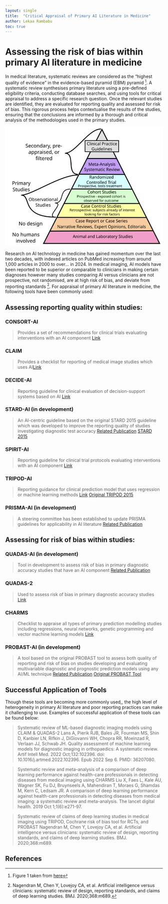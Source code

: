 ```yaml
---
layout: single
title:  "Critical Appraisal of Primary AI Literature in Medicine"
author: Lekaa Rambabu
toc: true
---
```


# Assessing the risk of bias within primary AI literature in medicine

In medical literature, systematic reviews are considered as the “highest quality of evidence”
in the evidence-based pyramid (EBM) pyramid [^fn1]. A systematic review synthesises
primary literature using a pre-defined eligibility criteria, conducting database searches, and
using tools for critical appraisal to address a specific research question. Once the relevant
studies are identified, they are evaluated for reporting quality and assessed for risk of bias.
This rigorous process helps contextualise the results of the studies, ensuring that the
conclusions are informed by a thorough and critical analysis of the methodologies used in
the primary studies.

![EBM Figure](/assets/images/2024-12-25/critical_practice_guidelines.png)


Research on AI technology in medicine has gained momentum over the last two decades, with indexed articles on PubMed increasing from around 1,000 articles in 2000 to over… in 2024. In medical imaging, AI models have been reported to be superior or comparable to clinicians in making certain diagnoses however many studies comparing AI versus clinicians are not prospective, not randomised, are at high risk of bias, and deviate from reporting standards [^fn2].
For appraisal of primary AI literature in medicine, the following tools have been commonly used:

## Assessing reporting quality within studies:

### CONSORT-AI

> Provides a set of recommendations for clinical trials evaluating interventions with an AI component
<a target="_blank" href="https://www.clinical-trials.ai/consort" class="btn {{ f.btn_class }}">Link</a>

### CLAIM
> Provides a checklist for reporting of medical image studies which uses AI<a target="_blank" href="https://pubs.rsna.org/doi/10.1148/ryai.240300" class="btn {{ f.btn_class }}">Link</a>

### DECIDE-AI
> Reporting guideline for clinical evaluation of decision-support systems based on AI <a target="_blank" href="https://www.clinicalradiologyonline.net/article/S0009-9260(22)00704-8/fulltext" class="btn {{ f.btn_class }}">Link</a>	

### STARD-AI (in development) 
> An AI-centric guideline based on the original STARD 2015 guideline which was developed to improve the reporting quality of studies investigating diagnostic test accuracy <a target="_blank" href="https://bmjopen.bmj.com/content/11/6/e047709" class="btn {{ f.btn_class }}">Related Publication</a> <a target="_blank" href="https://www.equator-network.org/reporting-guidelines/stard" class="btn {{ f.btn_class }}">STARD 2015</a>

### SPIRIT-AI 
> Reporting guideline for clinical trial protocols evaluating interventions with an AI component <a target="_blank" href="https://www.equator-network.org/reporting-guidelines/spirit-artificial-intelligence/" class="btn {{ f.btn_class }}">Link</a>

### TRIPOD-AI
> Reporting guidance for clinical prediction model that uses regression or machine learning methods <a target="_blank" href="https://www.equator-network.org/reporting-guidelines/tripod-statement/" class="btn {{ f.btn_class }}">Link</a> <a target="_blank" href=" https://www.acpjournals.org/doi/10.7326/M14-0698" class="btn {{ f.btn_class }}">Original TRIPOD 2015</a>

### PRISMA-AI (in development) 
> A steering committee has been established to update PRISMA guidelines for applicability in AI literature <a target="_blank" href="https://www.nature.com/articles/s41591-022-02139-w" class="btn {{ f.btn_class }}">Related Publication</a> 

## Assessing for risk of bias within studies:

### QUADAS-AI (in development)
> Tool in development to assess risk of bias in primary diagnostic accuracy studies that have an AI component <a target="_blank" href="https://www.nature.com/articles/s41591-021-01517-0" class="btn {{ f.btn_class }}">Related Publication</a>

### QUADAS-2
> Used to assess risk of bias in primary diagnostic accuracy studies <a target="_blank" href="https://www.bristol.ac.uk/population-health-sciences/projects/quadas/quadas-2" class="btn {{ f.btn_class }}">Link</a>

### CHARMS
> Checklist to appraise all types of primary prediction modelling studies including regressions, neural networks, genetic programming and vector machine learning models <a target="_blank" href="https://journals.plos.org/plosmedicine/article?id=10.1371/journal.pmed.1001744" class="btn {{ f.btn_class }}">Link</a>

### PROBAST-AI (in development)
> A tool based on the original PROBAST tool to assess both quality of reporting and risk of bias on studies developing and evaluating multivariable diagnostic and prognostic prediction models using any AI/ML technique <a target="_blank" href="https://bmjopen.bmj.com/content/bmjopen/11/7/e048008.full.pdf" class="btn {{ f.btn_class }}">Related Publication</a>
<a target="_blank" href="https://www.acpjournals.org/doi/full/10.7326/M18-1376" class="btn {{ f.btn_class }}">Original PROBAST Tool</a>


## Successful Application of Tools
Though these tools are becoming more commonly used,, the high level of heterogeneity in primary AI literature and poor reporting practices can make it challenging to use. Examples of successful application of these tools can be found below:

> Systematic review of ML-based diagnostic imaging models using CLAIM & QUADAS-2
Lans A, Pierik RJB, Bales JR, Fourman MS, Shin D, Kanbier LN, Rifkin J, DiGiovanni WH, Chopra RR, Moeinzad R, Verlaan JJ, Schwab JH. Quality assessment of machine learning models for diagnostic imaging in orthopaedics: A systematic review. Artif Intell Med. 2022 Oct;132:102396. doi: 10.1016/j.artmed.2022.102396. Epub 2022 Sep 6. PMID: 36207080.

> Systematic review and meta-analysis of a comparison of deep learning performance against health-care professionals in detecting diseases from medical imaging using CHARMS Liu X, Faes L, Kale AU, Wagner SK, Fu DJ, Bruynseels A, Mahendiran T, Moraes G, Shamdas M, Kern C, Ledsam JR. A comparison of deep learning performance against health-care professionals in detecting diseases from medical imaging: a systematic review and meta-analysis. The lancet digital health. 2019 Oct 1;1(6):e271-97.

> Systematic review of claims of deep learning studies in medical imaging using TRIPOD, Cochrane risk of bias tool for RCTs, and PROBAST 
Nagendran M, Chen Y, Lovejoy CA, et al. Artificial intelligence versus clinicians: systematic review of design, reporting standards, and claims of deep learning studies. BMJ. 2020;368:m689.

## References
[^fn1]: Figure 1 taken from [here](https://commons.wikimedia.org/wiki/Category:Hierarchy_of_evidence#/media/File:Medical_guide.png)
[^fn2]: Nagendran M, Chen Y, Lovejoy CA, et al. Artificial intelligence versus clinicians: systematic review of design, reporting standards, and claims of deep learning studies. BMJ. 2020;368:m689.

